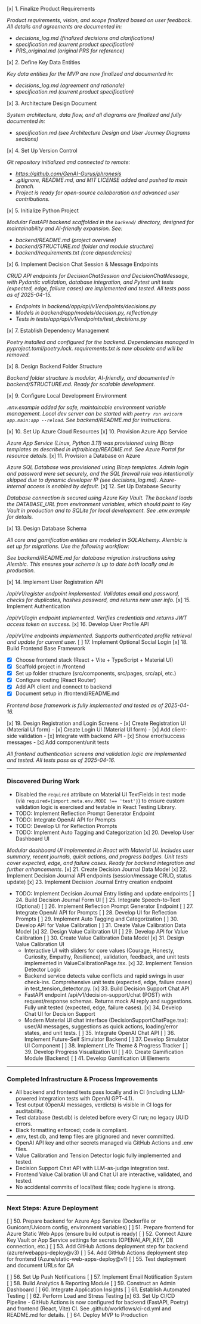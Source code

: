 [x] 1. Finalize Product Requirements

*Product requirements, vision, and scope finalized based on user feedback. All details and agreements are documented in:*
- *decisions_log.md (finalized decisions and clarifications)*
- *specification.md (current product specification)*
- *PRS_original.md (original PRS for reference)*

[x] 2. Define Key Data Entities

*Key data entities for the MVP are now finalized and documented in:*
- *decisions_log.md (agreement and rationale)*
- *specification.md (current product specification)*

[x] 3. Architecture Design Document

*System architecture, data flow, and all diagrams are finalized and fully documented in:*
- *specification.md (see Architecture Design and User Journey Diagrams sections)*

[x] 4. Set Up Version Control

*Git repository initialized and connected to remote:*
- *https://github.com/GenAI-Gurus/phronesis*
- *.gitignore, README.md, and MIT LICENSE added and pushed to main branch.*
- *Project is ready for open-source collaboration and advanced user contributions.*

[x] 5. Initialize Python Project

*Modular FastAPI backend scaffolded in the `backend/` directory, designed for maintainability and AI-friendly expansion. See:*
- *backend/README.md (project overview)*
- *backend/STRUCTURE.md (folder and module structure)*
- *backend/requirements.txt (core dependencies)*

[x] 6. Implement Decision Chat Session & Message Endpoints

*CRUD API endpoints for DecisionChatSession and DecisionChatMessage, with Pydantic validation, database integration, and Pytest unit tests (expected, edge, failure cases) are implemented and tested. All tests pass as of 2025-04-15.*
- *Endpoints in backend/app/api/v1/endpoints/decisions.py*
- *Models in backend/app/models/decision.py, reflection.py*
- *Tests in tests/app/api/v1/endpoints/test_decisions.py*

[x] 7. Establish Dependency Management

*Poetry installed and configured for the backend. Dependencies managed in pyproject.toml/poetry.lock. requirements.txt is now obsolete and will be removed.*

[x] 8. Design Backend Folder Structure

*Backend folder structure is modular, AI-friendly, and documented in backend/STRUCTURE.md. Ready for scalable development.*

[x] 9. Configure Local Development Environment

*.env.example added for safe, maintainable environment variable management. Local dev server can be started with `poetry run uvicorn app.main:app --reload`. See backend/README.md for instructions.*

[x] 10. Set Up Azure Cloud Resources
[x] 10. Provision Azure App Service

*Azure App Service (Linux, Python 3.11) was provisioned using Bicep templates as described in infra/bicep/README.md. See Azure Portal for resource details.*
[x] 11. Provision a Database on Azure

*Azure SQL Database was provisioned using Bicep templates. Admin login and password were set securely, and the SQL firewall rule was intentionally skipped due to dynamic developer IP (see decisions_log.md). Azure-internal access is enabled by default.*
[x] 12. Set Up Database Security

*Database connection is secured using Azure Key Vault. The backend loads the DATABASE_URL from environment variables, which should point to Key Vault in production and to SQLite for local development. See .env.example for details.*

[x] 13. Design Database Schema

*All core and gamification entities are modeled in SQLAlchemy. Alembic is set up for migrations. Use the following workflow:*

*See backend/README.md for database migration instructions using Alembic. This ensures your schema is up to date both locally and in production.*

[x] 14. Implement User Registration API

*/api/v1/register endpoint implemented. Validates email and password, checks for duplicates, hashes password, and returns new user info.*
[x] 15. Implement Authentication

*/api/v1/login endpoint implemented. Verifies credentials and returns JWT access token on success.*
[x] 16. Develop User Profile API

*/api/v1/me endpoints implemented. Supports authenticated profile retrieval and update for current user.*
[ ] 17. Implement Optional Social Login
[x] 18. Build Frontend Base Framework

- [x] Choose frontend stack (React + Vite + TypeScript + Material UI)
- [x] Scaffold project in /frontend
- [x] Set up folder structure (src/components, src/pages, src/api, etc.)
- [x] Configure routing (React Router)
- [x] Add API client and connect to backend
- [x] Document setup in /frontend/README.md

*Frontend base framework is fully implemented and tested as of 2025-04-16.*

[x] 19. Design Registration and Login Screens
    - [x] Create Registration UI (Material UI form)
    - [x] Create Login UI (Material UI form)
    - [x] Add client-side validation
    - [x] Integrate with backend API
    - [x] Show error/success messages
    - [x] Add component/unit tests

*All frontend authentication screens and validation logic are implemented and tested. All tests pass as of 2025-04-16.*

---

### Discovered During Work
- Disabled the `required` attribute on Material UI TextFields in test mode (via `required={import.meta.env.MODE !== 'test'}`) to ensure custom validation logic is exercised and testable in React Testing Library.
- TODO: Implement Reflection Prompt Generator Endpoint
- TODO: Integrate OpenAI API for Prompts
- TODO: Develop UI for Reflection Prompts
- TODO: Implement Auto Tagging and Categorization
[x] 20. Develop User Dashboard UI

*Modular dashboard UI implemented in React with Material UI. Includes user summary, recent journals, quick actions, and progress badges. Unit tests cover expected, edge, and failure cases. Ready for backend integration and further enhancements.*
[x] 21. Create Decision Journal Data Model
[x] 22. Implement Decision Journal API endpoints (session/message CRUD, status update)
[x] 23. Implement Decision Journal Entry creation endpoint
- TODO: Implement Decision Journal Entry listing and update endpoints
[ ] 24. Build Decision Journal Form UI
[ ] 25. Integrate Speech-to-Text (Optional)
[ ] 26. Implement Reflection Prompt Generator Endpoint
[ ] 27. Integrate OpenAI API for Prompts
[ ] 28. Develop UI for Reflection Prompts
[ ] 29. Implement Auto Tagging and Categorization
[ ] 30. Develop API for Value Calibration
[ ] 31. Create Value Calibration Data Model
[x] 32. Design Value Calibration UI
[ ] 29. Develop API for Value Calibration
[ ] 30. Create Value Calibration Data Model
[x] 31. Design Value Calibration UI
    - Interactive UI with sliders for core values (Courage, Honesty, Curiosity, Empathy, Resilience), validation, feedback, and unit tests implemented in ValueCalibrationPage.tsx.
[x] 32. Implement Tension Detector Logic
    - Backend service detects value conflicts and rapid swings in user check-ins. Comprehensive unit tests (expected, edge, failure cases) in test_tension_detector.py.
[x] 33. Build Decision Support Chat API
    - FastAPI endpoint /api/v1/decision-support/chat (POST) with request/response schemas. Returns mock AI reply and suggestions. Fully unit tested (expected, edge, failure cases).
[x] 34. Develop Chat UI for Decision Support
    - Modern Material UI chat interface (DecisionSupportChatPage.tsx): user/AI messages, suggestions as quick actions, loading/error states, and unit tests.
[ ] 35. Integrate OpenAI Chat API
[ ] 36. Implement Future-Self Simulator Backend
[ ] 37. Develop Simulator UI Component
[ ] 38. Implement Life Theme & Progress Tracker
[ ] 39. Develop Progress Visualization UI
[ ] 40. Create Gamification Module (Backend)
[ ] 41. Develop Gamification UI Elements

---

### Completed Infrastructure & Process Improvements
- All backend and frontend tests pass locally and in CI (including LLM-powered integration tests with OpenAI GPT-4.1).
- Test output (OpenAI messages, verdicts) is visible in CI logs for auditability.
- Test database (test.db) is deleted before every CI run; no legacy UUID errors.
- Black formatting enforced; code is compliant.
- .env, test.db, and temp files are gitignored and never committed.
- OpenAI API key and other secrets managed via GitHub Actions and .env files.
- Value Calibration and Tension Detector logic fully implemented and tested.
- Decision Support Chat API with LLM-as-judge integration test.
- Frontend Value Calibration UI and Chat UI are interactive, validated, and tested.
- No accidental commits of local/test files; code hygiene is strong.

---

### Next Steps: Azure Deployment
[ ] 50. Prepare backend for Azure App Service (Dockerfile or Gunicorn/Uvicorn config, environment variables)
[ ] 51. Prepare frontend for Azure Static Web Apps (ensure build output is ready)
[ ] 52. Connect Azure Key Vault or App Service settings for secrets (OPENAI_API_KEY, DB connection, etc.)
[ ] 53. Add GitHub Actions deployment step for backend (azure/webapps-deploy@v3)
[ ] 54. Add GitHub Actions deployment step for frontend (Azure/static-web-apps-deploy@v1)
[ ] 55. Test deployment and document URLs for QA

[ ] 56. Set Up Push Notifications
[ ] 57. Implement Email Notification System
[ ] 58. Build Analytics & Reporting Module
[ ] 59. Construct an Admin Dashboard
[ ] 60. Integrate Application Insights
[ ] 61. Establish Automated Testing
[ ] 62. Perform Load and Stress Testing
[x] 63. Set Up CI/CD Pipeline
    - GitHub Actions is now configured for backend (FastAPI, Poetry) and frontend (React, Vite) CI. See .github/workflows/ci-cd.yml and README.md for details.
[ ] 64. Deploy MVP to Production